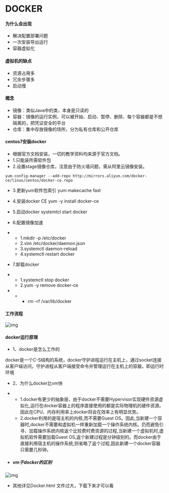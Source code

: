 # DOCKER

#### 为什么会出现

* 解决配置部署问题
* 一次安装导出运行
* 容器虚拟化

#### 虚拟机的缺点

* 资源占用多
* 冗余步骤多
* 启动慢

#### 概念

* 镜像：类似Java中的类，本身是只读的
* 容器：镜像的运行实例，可以被开始、启动、暂停、删除、每个容器都是不想隔离的，把凭证安全的平台
* 仓库：集中存放镜像的场所，分为私有仓库和公开仓库

#### centos7安装docker

- 根据官方文档安装，一切的教学资料均来源于官方文档。
- 1.只能装所需软件包
- 2.设置stage镜像仓库，注意由于防火墙问题，需从阿里云镜像安装。

~~~shell
yum-config-manager --add-repo http://mirrors.aliyun.com/docker-ce/linux/centos/docker-ce.repo
~~~

- 3.更新yum软件包索引 yum makecache fast
- 4.安装docker CE yum -y install docker-ce
- 5.启动docker systemtcl start docker
- 6.配置镜像加速

- - 1.mkdir -p /etc/docker
  - 2.vim /etc/docker/daemon.json
  - 3.systemctl daemon-reload
  - 4.systemctl restart docker

- 7.卸载docker

- - 1.systemctl stop docker
  - 2.yum -y remove docker-ce

- - * rm -rf /var/lib/docker

#### 工作流程

![img](.assets/untitle.png)

#### docker运行原理

- 1、docker是怎么工作的

docker是一个C-S结构的系统，docker守护进程运行在主机上，通过socket连接从客户端访问，守护进程从客户端接受命令并管理运行在主机上的容器，即运行时环境

- 2、为什么docker比vm快

- - 1.docker有更少的抽象层，由于docker不需要Hypervisor实现硬件资源虚拟化,运行在docker容器上的程序直接使用的都是实际物理机的硬件资源。因此在CPU、内存利用率上docker将会在效率上有明显优势。
  - 2.docker利用的是宿主机的内核,而不需要Guest OS。因此,当新建一个容器时,docker不需要和虚拟机一样重新加载一个操作系统内核。仍而避免引寻、加载操作系统内核返个比较费时费资源的过程,当新建一个虚拟机时,虚拟机软件需要加载Guest OS,返个新建过程是分钟级别的。而docker由于直接利用宿主机的操作系统,则省略了返个过程,因此新建一个docker容器只需要几秒钟。

- ##### **vm于docker的区别**

![img](.assets/untitle-1605667758231.png)



* 其他详见Docker.html    文件过大，下载下来才可以看

